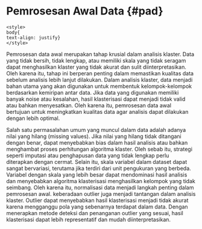 # Pemrosesan Awal Data {#pad}

```{=html}
<style>
body{
text-align: justify}
</style>
```












Pemrosesan data awal merupakan tahap krusial dalam analisis klaster. Data yang tidak bersih, tidak lengkap, atau memiliki skala yang tidak seragam dapat menghasilkan klaster yang tidak akurat dan sulit diinterpretasikan. Oleh karena itu, tahap ini berperan penting dalam memastikan kualitas data sebelum analisis lebih lanjut dilakukan. Dalam analisis klaster, data menjadi bahan utama yang akan digunakan untuk membentuk kelompok-kelompok berdasarkan kemiripan antar data. Jika data yang digunakan memiliki banyak noise atau kesalahan, hasil klasterisasi dapat menjadi tidak valid atau bahkan menyesatkan. Oleh karena itu, pemrosesan data awal bertujuan untuk meningkatkan kualitas data agar analisis dapat dilakukan dengan lebih optimal.

Salah satu permasalahan umum yang muncul dalam data adalah adanya nilai yang hilang (missing values). Jika nilai yang hilang tidak ditangani dengan benar, dapat menyebabkan bias dalam hasil analisis atau bahkan menghambat proses perhitungan algoritma klaster. Oleh sebab itu, strategi seperti imputasi atau penghapusan data yang tidak lengkap perlu diterapkan dengan cermat. Selain itu, skala variabel dalam dataset dapat sangat bervariasi, terutama jika terdiri dari unit pengukuran yang berbeda. Variabel dengan skala yang lebih besar dapat mendominasi hasil analisis dan menyebabkan algoritma klasterisasi menghasilkan kelompok yang tidak seimbang. Oleh karena itu, normalisasi data menjadi langkah penting dalam pemrosesan awal. keberadaan outlier juga menjadi tantangan dalam analisis klaster. Outlier dapat menyebabkan hasil klasterisasi menjadi tidak akurat karena mengganggu pola yang sebenarnya terdapat dalam data. Dengan menerapkan metode deteksi dan penanganan outlier yang sesuai, hasil klasterisasi dapat lebih representatif dan mudah diinterpretasikan.

